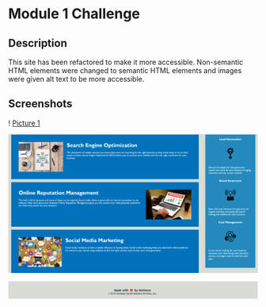 # Module 1 Challenge

## Description

This site has been refactored to make it more accessible. Non-semantic HTML elements were changed to semantic HTML elements and images were given alt text to be more accessible. 

## Screenshots

! [Picture 1](Assets/Website1.png)

![Picture 2](Assets/Website2.png)

![Picture 3](Assets/Website3.png)


